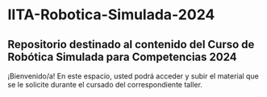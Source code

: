 # IITA-Robotica-Simulada-2024
## Repositorio destinado al contenido del Curso de Robótica Simulada para Competencias 2024
¡Bienvenido/a!
En este espacio, usted podrá acceder y subir el material que se le solicite durante el cursado del correspondiente taller.
